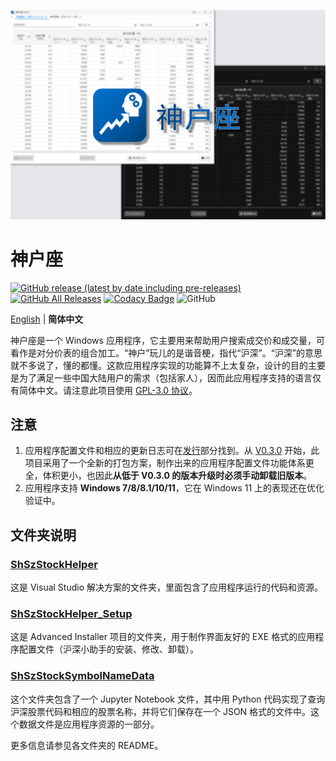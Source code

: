 ![banner.png](./banner.png)

# 神户座

[![GitHub release (latest by date including pre-releases)](https://img.shields.io/github/v/release/ArvinZJC/ShSzStockHelper-Windows?include_prereleases)](../../releases)
[![GitHub All Releases](https://img.shields.io/github/downloads/ArvinZJC/ShSzStockHelper-Windows/total)](../../releases)
[![Codacy Badge](https://app.codacy.com/project/badge/Grade/980d1c6c75754cdf9900139f5c5eb66f)](https://www.codacy.com/gh/ArvinZJC/ShSzStockHelper-Windows/dashboard?utm_source=github.com&amp;utm_medium=referral&amp;utm_content=ArvinZJC/ShSzStockHelper-Windows&amp;utm_campaign=Badge_Grade)
![GitHub](https://img.shields.io/github/license/ArvinZJC/ShSzStockHelper-Windows)

[English](./README.md) | **简体中文**

神户座是一个 Windows 应用程序，它主要用来帮助用户搜索成交价和成交量，可看作是对分价表的组合加工。“神户”玩儿的是谐音梗，指代“沪深”。“沪深”的意思就不多说了，懂的都懂。这款应用程序实现的功能算不上太复杂，设计的目的主要是为了满足一些中国大陆用户的需求（包括家人），因而此应用程序支持的语言仅有简体中文。请注意此项目使用 [GPL-3.0 协议](./LICENSE)。

## 注意

1. 应用程序配置文件和相应的更新日志可在[发行](../../releases)部分找到。从 [V0.3.0](../../releases/tag/v0.3.0) 开始，此项目采用了一个全新的打包方案，制作出来的应用程序配置文件功能体系更全，体积更小，也因此**从低于 V0.3.0 的版本升级时必须手动卸载旧版本**。
2. 应用程序支持 **Windows 7/8/8.1/10/11**，它在 Windows 11 上的表现还在优化验证中。

## 文件夹说明

### [ShSzStockHelper](./ShSzStockHelper)

这是 Visual Studio 解决方案的文件夹，里面包含了应用程序运行的代码和资源。

### [ShSzStockHelper_Setup](./ShSzStockHelper_Setup)

这是 Advanced Installer 项目的文件夹，用于制作界面友好的 EXE 格式的应用程序配置文件（沪深小助手的安装、修改、卸载）。

### [ShSzStockSymbolNameData](./ShSzStockSymbolNameData)

这个文件夹包含了一个 Jupyter Notebook 文件，其中用 Python 代码实现了查询沪深股票代码和相应的股票名称，并将它们保存在一个 JSON 格式的文件中。这个数据文件是应用程序资源的一部分。

更多信息请参见各文件夹的 README。
